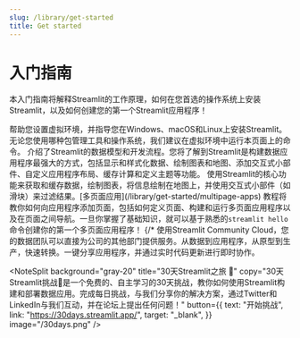 ```yaml
---
slug: /library/get-started
title: Get started
---
```


# 入门指南

本入门指南将解释Streamlit的工作原理，如何在您首选的操作系统上安装Streamlit，以及如何创建您的第一个Streamlit应用程序！

<InlineCalloutContainer>
  <InlineCallout color="violet-70" icon="downloading" bold="安装" href="/library/get-started/installation">
    帮助您设置虚拟环境，并指导您在Windows、macOS和Linux上安装Streamlit。无论您使用哪种包管理工具和操作系统，我们建议在虚拟环境中运行本页面上的命令。
  </InlineCallout>
  <InlineCallout color="violet-70" icon="description" bold="主要概念" href="/library/get-started/main-concepts">
    介绍了Streamlit的数据模型和开发流程。您将了解到Streamlit是构建数据应用程序最强大的方式，包括显示和样式化数据、绘制图表和地图、添加交互式小部件、自定义应用程序布局、缓存计算和定义主题等功能。</InlineCallout>
<InlineCallout color="violet-70" icon="auto_awesome" bold="创建应用程序" href="/library/get-started/create-an-app">
    使用Streamlit的核心功能来获取和缓存数据，绘制图表，将信息绘制在地图上，并使用交互式小部件（如滑块）来过滤结果。[多页面应用](/library/get-started/multipage-apps)
    教程将教你如何向应用程序添加页面，包括如何定义页面、构建和运行多页面应用程序以及在页面之间导航。一旦你掌握了基础知识，就可以基于熟悉的<code>streamlit hello</code>命令创建你的第一个多页面应用程序！
  </InlineCallout>
  {/*<InlineCallout color="violet-70" icon="share" bold="部署应用" href="/library/get-started/deploy-an-app">
    使用Streamlit Community Cloud，您的数据团队可以直接为公司的其他部门提供服务。从数据到应用程序，从原型到生产，快速转换。一键分享应用程序，并通过实时代码更新进行即时协作。

<NoteSplit
background="gray-20"
title="30天Streamlit之旅 🎈"
copy="30天Streamlit挑战🎈是一个免费的、自主学习的30天挑战，教你如何使用Streamlit构建和部署数据应用。完成每日挑战，与我们分享你的解决方案，通过Twitter和LinkedIn与我们互动，并在论坛上提出任何问题！"
button={{
    text: "开始挑战",
    link: "https://30days.streamlit.app/",
    target: "_blank",
  }}
image="/30days.png"
/>